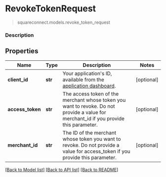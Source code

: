 # RevokeTokenRequest
> squareconnect.models.revoke_token_request

### Description



## Properties
Name | Type | Description | Notes
------------ | ------------- | ------------- | -------------
**client_id** | **str** | Your application&#39;s ID, available from the [application dashboard](https://connect.squareup.com/apps). | [optional] 
**access_token** | **str** | The access token of the merchant whose token you want to revoke. Do not provide a value for merchant_id if you provide this parameter. | [optional] 
**merchant_id** | **str** | The ID of the merchant whose token you want to revoke. Do not provide a value for access_token if you provide this parameter. | [optional] 

[[Back to Model list]](../README.md#documentation-for-models) [[Back to API list]](../README.md#documentation-for-api-endpoints) [[Back to README]](../README.md)



